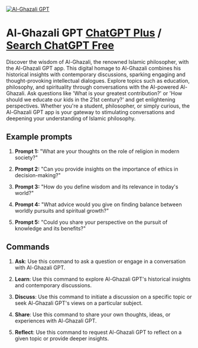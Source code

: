 
[![Al-Ghazali GPT](https://files.oaiusercontent.com/file-4hSjqMBM2D6ZHAJgN3cxcxuN?se=2123-10-16T22%3A47%3A19Z&sp=r&sv=2021-08-06&sr=b&rscc=max-age%3D31536000%2C%20immutable&rscd=attachment%3B%20filename%3De69ef999-5494-4a1a-8589-18f338680930.png&sig=p3OMCDdcHqUWKeGOWnC1EzfnI2YpJOKHjKvnvJuQ4q0%3D)](https://chat.openai.com/g/g-OcGxUul37-al-ghazali-gpt)

# Al-Ghazali GPT [ChatGPT Plus](https://chat.openai.com/g/g-OcGxUul37-al-ghazali-gpt) / [Search ChatGPT Free](https://gptcall.net/index.html#/?search=Al-Ghazali%20GPT)

Discover the wisdom of Al-Ghazali, the renowned Islamic philosopher, with the Al-Ghazali GPT app. This digital homage to Al-Ghazali combines his historical insights with contemporary discussions, sparking engaging and thought-provoking intellectual dialogues. Explore topics such as education, philosophy, and spirituality through conversations with the AI-powered Al-Ghazali. Ask questions like 'What is your greatest contribution?' or 'How should we educate our kids in the 21st century?' and get enlightening perspectives. Whether you're a student, philosopher, or simply curious, the Al-Ghazali GPT app is your gateway to stimulating conversations and deepening your understanding of Islamic philosophy.

## Example prompts

1. **Prompt 1:** "What are your thoughts on the role of religion in modern society?"

2. **Prompt 2:** "Can you provide insights on the importance of ethics in decision-making?"

3. **Prompt 3:** "How do you define wisdom and its relevance in today's world?"

4. **Prompt 4:** "What advice would you give on finding balance between worldly pursuits and spiritual growth?"

5. **Prompt 5:** "Could you share your perspective on the pursuit of knowledge and its benefits?"

## Commands

1. **Ask**: Use this command to ask a question or engage in a conversation with Al-Ghazali GPT.

2. **Learn**: Use this command to explore Al-Ghazali GPT's historical insights and contemporary discussions.

3. **Discuss**: Use this command to initiate a discussion on a specific topic or seek Al-Ghazali GPT's views on a particular subject.

4. **Share**: Use this command to share your own thoughts, ideas, or experiences with Al-Ghazali GPT.

5. **Reflect**: Use this command to request Al-Ghazali GPT to reflect on a given topic or provide deeper insights.


